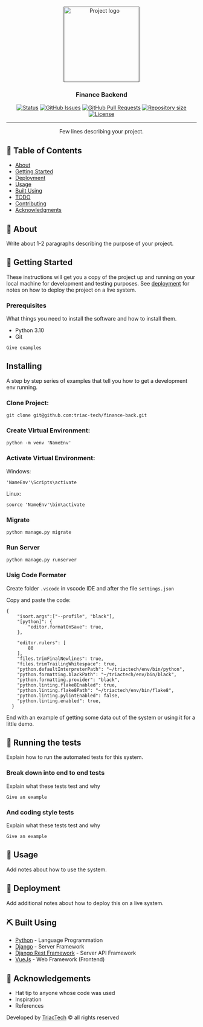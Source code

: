 <p align="center">
  <a href="" rel="noopener">
 <img width=200px height=200px src="https://i.imgur.com/6wj0hh6.jpg" alt="Project logo"></a>
</p>

<h3 align="center">Finance Backend</h3>

<div align="center">

[![Status](https://img.shields.io/badge/status-active-success.svg)]()
[![GitHub Issues](https://img.shields.io/github/issues/triac-tech/finance-back)](https://github.com/triac-tech/finance-back/issues)
[![GitHub Pull Requests](https://img.shields.io/github/issues-pr/triac-tech/finance-back)](https://github.com/triac-tech/finance-back/pulls)
[![Repository size](https://img.shields.io/github/repo-size/triac-tech/finance-back?color=56BEB8)]()
[![License](https://img.shields.io/badge/license-MIT-blue.svg)](/LICENSE)

</div>

---

<p align="center"> Few lines describing your project.
    <br> 
</p>

## 📝 Table of Contents

- [About](#about)
- [Getting Started](#getting_started)
- [Deployment](#deployment)
- [Usage](#usage)
- [Built Using](#built_using)
- [TODO](../TODO.md)
- [Contributing](../CONTRIBUTING.md)
- [Acknowledgments](#acknowledgement)

## 🧐 About <a name = "about"></a>

Write about 1-2 paragraphs describing the purpose of your project.

## 🏁 Getting Started <a name = "getting_started"></a>

These instructions will get you a copy of the project up and running on your local machine for development and testing purposes. See [deployment](#deployment) for notes on how to deploy the project on a live system.

### Prerequisites

What things you need to install the software and how to install them.
- Python 3.10
- Git

```
Give examples
```

## Installing

A step by step series of examples that tell you how to get a development env running.

### Clone Project:

```
git clone git@github.com:triac-tech/finance-back.git
```

### Create Virtual Environment:

```
python -m venv 'NameEnv'
```

### Activate Virtual Environment:

Windows:
```
'NameEnv'\Scripts\activate
```
Linux:
```
source 'NameEnv'\bin\activate
```
### Migrate
```
python manage.py migrate
```

### Run Server
```
python manage.py runserver
```

### Usig Code Formater
Create folder `.vscode` in vscode IDE and after the file `settings.json`

Copy and paste the code:
```
{
    "isort.args":["--profile", "black"],
    "[python]": {
        "editor.formatOnSave": true,
    },

    "editor.rulers": [
        80
    ],
    "files.trimFinalNewlines": true,
    "files.trimTrailingWhitespace": true,
    "python.defaultInterpreterPath": "~/triactech/env/bin/python",
    "python.formatting.blackPath": "~/triactech/env/bin/black",
    "python.formatting.provider": "black",
    "python.linting.flake8Enabled": true,
    "python.linting.flake8Path": "~/triactech/env/bin/flake8",
    "python.linting.pylintEnabled": false,
    "python.linting.enabled": true,
  }
```

End with an example of getting some data out of the system or using it for a little demo.

## 🔧 Running the tests <a name = "tests"></a>

Explain how to run the automated tests for this system.

### Break down into end to end tests

Explain what these tests test and why

```
Give an example
```

### And coding style tests

Explain what these tests test and why

```
Give an example
```

## 🎈 Usage <a name="usage"></a>

Add notes about how to use the system.

## 🚀 Deployment <a name = "deployment"></a>

Add additional notes about how to deploy this on a live system.

## ⛏️ Built Using <a name = "built_using"></a>

- [Python](https://www.python.org/) - Language Programmation
- [Django](https://www.djangoproject.com/) - Server Framework
- [Django Rest Framework](https://www.django-rest-framework.org/) - Server API Framework
- [VueJs](https://vuejs.org/) - Web Framework (Frontend)

## 🎉 Acknowledgements <a name = "acknowledgement"></a>

- Hat tip to anyone whose code was used
- Inspiration
- References

Developed by [TriacTech](https://github.com/triac-tech/) © all rights reserved
